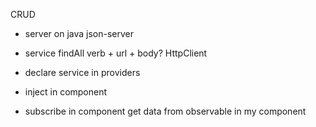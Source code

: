 CRUD

- server on
	java 
	json-server

- service
	findAll
		verb + url + body?
	HttpClient

- declare service in providers

- inject in component

- subscribe in component
	get data from observable in my component